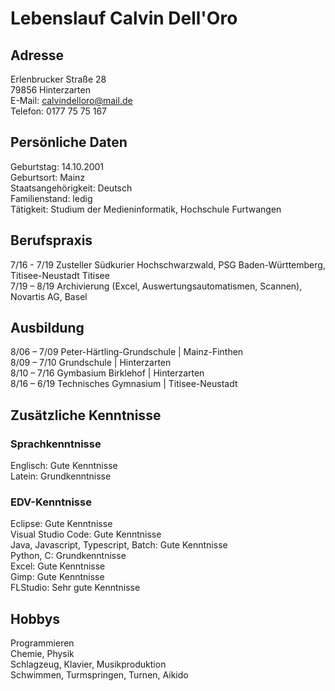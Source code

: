 # Lebenslauf Calvin Dell'Oro
## Adresse
Erlenbrucker Straße 28  
79856 Hinterzarten  
E-Mail: calvindelloro@mail.de  
Telefon: 0177 75 75 167  

## Persönliche Daten
Geburtstag: 14.10.2001  
Geburtsort: Mainz  
Staatsangehörigkeit: Deutsch  
Familienstand: ledig  
Tätigkeit: Studium der Medieninformatik, Hochschule Furtwangen  

## Berufspraxis
7/16 - 7/19 Zusteller Südkurier Hochschwarzwald, PSG Baden-Württemberg, Titisee-Neustadt Titisee  
7/19 – 8/19 Archivierung (Excel, Auswertungsautomatismen, Scannen), Novartis AG, Basel  

## Ausbildung
8/06 – 7/09 Peter-Härtling-Grundschule | Mainz-Finthen  
8/09 – 7/10 Grundschule | Hinterzarten  
8/10 – 7/16 Gymbasium Birklehof | Hinterzarten  
8/16 – 6/19 Technisches Gymnasium | Titisee-Neustadt  

## Zusätzliche Kenntnisse
### Sprachkenntnisse  
Englisch: Gute Kenntnisse  
Latein: Grundkenntnisse  

### EDV-Kenntnisse  
Eclipse: Gute Kenntnisse  
Visual Studio Code: Gute Kenntnisse  
Java, Javascript, Typescript, Batch: Gute Kenntnisse  
Python, C: Grundkenntnisse  
Excel: Gute Kenntnisse  
Gimp: Gute Kenntnisse  
FLStudio: Sehr gute Kenntnisse  

## Hobbys
Programmieren  
Chemie, Physik  
Schlagzeug, Klavier, Musikproduktion  
Schwimmen, Turmspringen, Turnen, Aikido  
